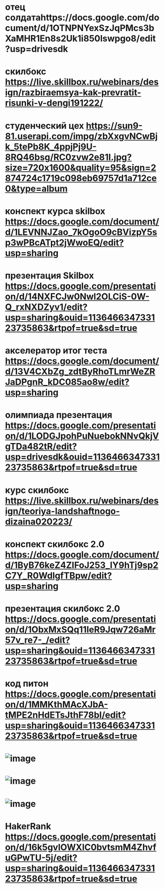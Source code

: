 # отец солдатаhttps://docs.google.com/document/d/1OTNPNYexSzJqPMcs3bXaMHR1En8s2Uk1i850lswpgo8/edit?usp=drivesdk
# скилбокс https://live.skillbox.ru/webinars/design/razbiraemsya-kak-prevratit-risunki-v-dengi191222/
# студенческий цех https://sun9-81.userapi.com/impg/zbXxgvNCwBjk_5tePb8K_4ppjPj9U-8RQ46bsg/RC0zvw2e81I.jpg?size=720x1600&quality=95&sign=2874724c1719c098eb69757d1a712ce0&type=album
# конспект курса skilbox https://docs.google.com/document/d/1LEVNNJZao_7kOgoO9cBVizpY5sp3wPBcATpt2jWwoEQ/edit?usp=sharing 
# презентация Skilbox https://docs.google.com/presentation/d/14NXFCJw0Nwl2OLCiS-0W-Q_rxNXDZyv1/edit?usp=sharing&ouid=113646634733123735863&rtpof=true&sd=true
# акселератор итог теста https://docs.google.com/document/d/13V4CXbZg_zdtByRhoTLmrWeZRJaDPgnR_kDC085ao8w/edit?usp=sharing
# олимпиада презентация https://docs.google.com/presentation/d/1LODGJpohPuNuebokNNvQkjVgTDa482tR/edit?usp=drivesdk&ouid=113646634733123735863&rtpof=true&sd=true
# курс скилбокс https://live.skillbox.ru/webinars/design/teoriya-landshaftnogo-dizaina020223/
# конспект скилбокс 2.0 https://docs.google.com/document/d/1ByB76keZ4ZIFoJ253_IY9hTj9sp2C7Y_R0WdlgfTBpw/edit?usp=sharing
# презентация скилбокс 2.0 https://docs.google.com/presentation/d/1ObxMxSQq11IeR9Jqw726aMr57v_re7-_/edit?usp=sharing&ouid=113646634733123735863&rtpof=true&sd=true
# код питон https://docs.google.com/presentation/d/1MMKthMAcXJbA-tMPE2nHdETsJthF78bI/edit?usp=sharing&ouid=113646634733123735863&rtpof=true&sd=true
# ![image](https://user-images.githubusercontent.com/113089694/225557569-f2f9036f-ea2d-4a6c-ad6c-accf458df4b8.png)
# ![image](https://user-images.githubusercontent.com/113089694/227120624-937781d1-c97b-4e05-92df-b91758039bc4.png)
# ![image](https://user-images.githubusercontent.com/113089694/227139913-dfbd813c-776d-4051-95ea-64cf641c55ef.png)
# HakerRank https://docs.google.com/presentation/d/16k5gvlOWXlC0bvtsmM4ZhvfuGPwTU-5j/edit?usp=sharing&ouid=113646634733123735863&rtpof=true&sd=true
